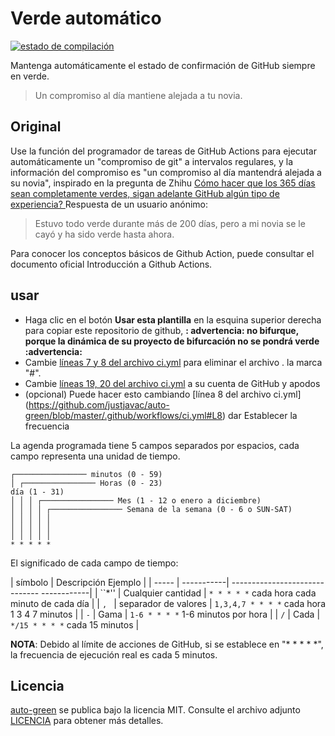 # Verde automático

[![estado de compilación](https://github.com/justjavac/auto-green/workflows/ci/badge.svg?branch=master)](https://github.com/justjavac/auto-green/actions )

Mantenga automáticamente el estado de confirmación de GitHub siempre en verde.

> Un compromiso al día mantiene alejada a tu novia.

## Original

Use la función del programador de tareas de GitHub Actions para ejecutar automáticamente un "compromiso de git" a intervalos regulares, y la información del compromiso es "un compromiso al día mantendrá alejada a su novia", inspirado en la pregunta de Zhihu [Cómo hacer que los 365 días sean completamente verdes, sigan adelante GitHub algún tipo de experiencia? ](https://www.zhihu.com/question/34043434/answer/57826281) Respuesta de un usuario anónimo:

> Estuvo todo verde durante más de 200 días, pero a mi novia se le cayó y ha sido verde hasta ahora.

Para conocer los conceptos básicos de Github Action, puede consultar el documento oficial Introducción a Github Actions.

## usar

- Haga clic en el botón **Usar esta plantilla** en la esquina superior derecha para copiar este repositorio de github, **: advertencia: no bifurque, porque la dinámica de su proyecto de bifurcación no se pondrá verde :advertencia:**
- Cambie [líneas 7 y 8 del archivo ci.yml](https://github.com/justjavac/auto-green/blob/master/.github/workflows/ci.yml#L7-L8) para eliminar el archivo . la marca "#".
- Cambie [líneas 19, 20 del archivo ci.yml](https://github.com/justjavac/auto-green/blob/master/.github/workflows/ci.yml#L19-L20) a su cuenta de GitHub y apodos
- (opcional) Puede hacer esto cambiando [línea 8 del archivo ci.yml] (https://github.com/justjavac/auto-green/blob/master/.github/workflows/ci.yml#L8) dar Establecer la frecuencia

La agenda programada tiene 5 campos separados por espacios, cada campo representa una unidad de tiempo.

``` llano
┌──────────────── minutos (0 - 59)
│ ┌──────────────── Horas (0 - 23)
día (1 - 31)
│ │ │ ┌──────────────── Mes (1 - 12 o enero a diciembre)
│ │ │ │ ┌──────────────── Semana de la semana (0 - 6 o SUN-SAT)
│ │ │ │ │
│ │ │ │ │
│ │ │ │ │
* * * * *
```

El significado de cada campo de tiempo:

| símbolo | Descripción Ejemplo |
| ----- | -----------| ------------------------------ ------------|
| ``*'' | Cualquier cantidad | `* * * * *` cada hora cada minuto de cada día |
| `, ` | separador de valores | `1,3,4,7 * * * *` cada hora 1 3 4 7 minutos |
| `-` | Gama | `1-6 * * * *` 1-6 minutos por hora |
| `/` | Cada | `*/15 * * * *` cada 15 minutos |

**NOTA**: Debido al límite de acciones de GitHub, si se establece en "* * * * *", la frecuencia de ejecución real es cada 5 minutos.

## Licencia

[auto-green](https://github.com/justjavac/auto-green) se publica bajo la licencia MIT. Consulte el archivo adjunto [LICENCIA](./LICENCIA) para obtener más detalles.
